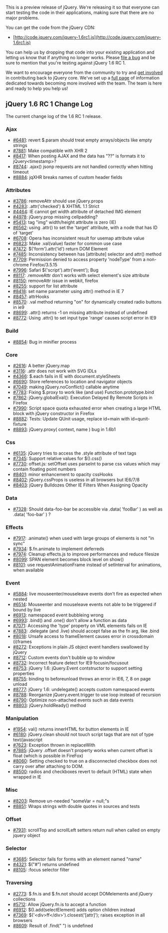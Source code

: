 This is a preview release of jQuery. We're releasing it so that everyone
can start testing the code in their applications, making sure that there
are no major problems.

You can get the code from the jQuery CDN:

-   [http://code.jquery.com/jquery-1.6rc1.js](http://code.jquery.com/jquery-1.6rc1.js)

You can help us by dropping that code into your existing application and
letting us know that if anything no longer works. Please [file a
bug](http://bugs.jquery.com/) and be sure to mention that you're testing
against jQuery 1.6 RC 1.

We want to encourage everyone from the community to try and [get
involved](http://docs.jquery.com/Getting_Involved) in contributing back
to jQuery core. We've set up a [full
page](http://docs.jquery.com/Getting_Involved) of information dedicated
towards becoming more involved with the team. The team is here and ready
to help you help us!

jQuery 1.6 RC 1 Change Log
--------------------------

The current change log of the 1.6 RC 1 release.

### Ajax

-   [\#6481](http://bugs.jquery.com/ticket/6481): revert \$.param should
    treat empty arrays/objects like empty strings
-   [\#7881](http://bugs.jquery.com/ticket/7881): Make compatible with
    XHR 2
-   [\#8417](http://bugs.jquery.com/ticket/8417): When posting AJAX and
    the data has "??" is formats it to jQuery\<timestamp\>?
-   [\#8744](http://bugs.jquery.com/ticket/8744): .ajax() jsonp requests
    are not handled correctly when hitting timeout
-   [\#8884](http://bugs.jquery.com/ticket/8884): jqXHR breaks names of
    custom header fields

### Attributes

-   [\#3786](http://bugs.jquery.com/ticket/3786): removeAttr should use
    jQuery.props
-   [\#4283](http://bugs.jquery.com/ticket/4283): .attr('checked') &
    XHTML 1.1 Strict
-   [\#4464](http://bugs.jquery.com/ticket/4464): IE cannot get width
    attribute of detached IMG element
-   [\#4978](http://bugs.jquery.com/ticket/4978): jQuery.prop missing
    cellpadding?
-   [\#5413](http://bugs.jquery.com/ticket/5413): tag "img" width/height
    attribute is zero (IE)
-   [\#6562](http://bugs.jquery.com/ticket/6562): using .attr() to set
    the 'target' attribute, with a node that has ID of 'target'
-   [\#6708](http://bugs.jquery.com/ticket/6708): Opera has inconsistent
    result for usemap attribute value
-   [\#6823](http://bugs.jquery.com/ticket/6823): Make .val(value)
    faster for common use case
-   [\#7472](http://bugs.jquery.com/ticket/7472): \$('form').attr('id')
    return DOM Element
-   [\#7485](http://bugs.jquery.com/ticket/7485): Inconsistency between
    has [attribute] selector and attr() method
-   [\#7709](http://bugs.jquery.com/ticket/7709): Permission denied to
    access property 'nodeType' from a non-chrome Firefox/3.5.15
-   [\#7996](http://bugs.jquery.com/ticket/7996): Safari
    \$('script').attr('event'); Bug
-   [\#8117](http://bugs.jquery.com/ticket/8117): .removeAttr don't
    works with select element's size attribute
-   [\#8150](http://bugs.jquery.com/ticket/8150): removeAttr issue in
    webkit, firefox
-   [\#8255](http://bugs.jquery.com/ticket/8255): support for list
    attribute
-   [\#8418](http://bugs.jquery.com/ticket/8418): set name parameter
    using attr() method in IE 7
-   [\#8457](http://bugs.jquery.com/ticket/8457): attrHooks
-   [\#8570](http://bugs.jquery.com/ticket/8570): .val method returning
    "on" for dynamically created radio buttons in ie9
-   [\#8699](http://bugs.jquery.com/ticket/8699): .attr() returns -1 on
    missing attribute instead of undefined
-   [\#8772](http://bugs.jquery.com/ticket/8772): Using .attr() to set
    input type 'range' causes script error in IE9

### Build

-   [\#8854](http://bugs.jquery.com/ticket/8854): Bug in minifier
    process

### Core

-   [\#2616](http://bugs.jquery.com/ticket/2616): A better jQuery.map
-   [\#3116](http://bugs.jquery.com/ticket/3116): .attr does not work
    with SVG IDLs
-   [\#4366](http://bugs.jquery.com/ticket/4366): \$.each fails in IE
    with document.styleSheets
-   [\#6690](http://bugs.jquery.com/ticket/6690): Store references to
    location and navigator objects
-   [\#7049](http://bugs.jquery.com/ticket/7049): making
    jQuery.noConflict() callable anytime
-   [\#7783](http://bugs.jquery.com/ticket/7783): Fixing \$.proxy to
    work like (and use) Function.prototype.bind
-   [\#7862](http://bugs.jquery.com/ticket/7862): jQuery.globalEval():
    Execution Delayed By Remote Scripts in Firefox
-   [\#7990](http://bugs.jquery.com/ticket/7990): Script space quota
    exhausted error when creating a large HTML block with jQuery
    constructor in Firefox
-   [\#8882](http://bugs.jquery.com/ticket/8882): Tests: Update QUnit
    usage, replace id=main with id=qunit-fixture
-   [\#8893](http://bugs.jquery.com/ticket/8893): jQuery.proxy( context,
    name ) bug in 1.6b1

### Css

-   [\#6135](http://bugs.jquery.com/ticket/6135): jQuery tries to access
    the .style attribute of text tags
-   [\#7345](http://bugs.jquery.com/ticket/7345): Support relative
    values for \$().css()
-   [\#7730](http://bugs.jquery.com/ticket/7730): offset.js: setOffset
    uses parseInt to parse css values which may contain floating point
    numbers
-   [\#8401](http://bugs.jquery.com/ticket/8401): minor enhancement to
    opacity cssHooks
-   [\#8402](http://bugs.jquery.com/ticket/8402): jQuery.cssProps is
    useless in all browsers but IE6/7/8
-   [\#8403](http://bugs.jquery.com/ticket/8403): jQuery Bulldozes Other
    IE Filters When Assigning Opacity

### Data

-   [\#7328](http://bugs.jquery.com/ticket/7328): Should data-foo-bar be
    accessible via .data( 'fooBar' ) as well as .data( 'foo-bar' ) ?

### Effects

-   [\#7917](http://bugs.jquery.com/ticket/7917): .animate() when used
    with large groups of elements is not "in sync"
-   [\#7934](http://bugs.jquery.com/ticket/7934): \$.fn.animate to
    implement deferreds
-   [\#7974](http://bugs.jquery.com/ticket/7974): Cleanup effects.js to
    improve performances and reduce filesize
-   [\#8099](http://bugs.jquery.com/ticket/8099): SPAN element becomes
    block level on show()
-   [\#8101](http://bugs.jquery.com/ticket/8101): use
    requestAnimationFrame instead of setInterval for animations, when
    available

### Event

-   [\#5884](http://bugs.jquery.com/ticket/5884): live
    mouseenter/mouseleave events don't fire as expected when nested
-   [\#6514](http://bugs.jquery.com/ticket/6514): Mouseenter and
    mouseleave events not able to be triggered if bound by live
-   [\#6913](http://bugs.jquery.com/ticket/6913): namespaced event
    bubbleing wrong
-   [\#6993](http://bugs.jquery.com/ticket/6993): .bind() and .one()
    don't allow a function as data
-   [\#7071](http://bugs.jquery.com/ticket/7071): Accessing the 'type'
    property on VML elements fails on IE
-   [\#7883](http://bugs.jquery.com/ticket/7883): .delegate (and .live)
    should accept false as the fn arg, like .bind
-   [\#8018](http://bugs.jquery.com/ticket/8018): Unsafe access to
    frameElement causes error in crossdomain (i)frames
-   [\#8272](http://bugs.jquery.com/ticket/8272): Exceptions in plain JS
    object event handlers swallowed by jQuery
-   [\#8712](http://bugs.jquery.com/ticket/8712): Custom events don't
    bubble up to window
-   [\#8732](http://bugs.jquery.com/ticket/8732): Incorrect feature
    detect for IE9 focusin/focusout
-   [\#8753](http://bugs.jquery.com/ticket/8753): jQuery 1.6:
    jQuery.Event contstructor to support setting properties
-   [\#8755](http://bugs.jquery.com/ticket/8755): binding to
    beforeunload throws an error in IE6, 7, 8 on page unload
-   [\#8777](http://bugs.jquery.com/ticket/8777): jQuery 1.6:
    undelegate() accepts custom namespaced events
-   [\#8788](http://bugs.jquery.com/ticket/8788): Reorganize
    jQuery.event.trigger to use loop instead of recursion
-   [\#8790](http://bugs.jquery.com/ticket/8790): Optimize non-attached
    events such as data events
-   [\#8803](http://bugs.jquery.com/ticket/8803): jQuery.holdReady()
    method

### Manipulation

-   [\#1954](http://bugs.jquery.com/ticket/1954): val() returns
    innerHTML for button elements in IE
-   [\#6180](http://bugs.jquery.com/ticket/6180): jQuery.clean should
    not touch script tags that are not of type text/javascript
-   [\#7623](http://bugs.jquery.com/ticket/7623): Exception thrown in
    replaceWith
-   [\#7885](http://bugs.jquery.com/ticket/7885): jQuery .offset doesn't
    property works when current offset is float (which is possible in
    FireFox)
-   [\#8060](http://bugs.jquery.com/ticket/8060): Setting checked to
    true on a disconnected checkbox does not carry over after attaching
    to DOM.
-   [\#8500](http://bugs.jquery.com/ticket/8500): radios and checkboxes
    revert to default (HTML) state when wrapped in IE

### Misc

-   [\#8203](http://bugs.jquery.com/ticket/8203): Remove un-needed
    "someVar = null;"s
-   [\#8851](http://bugs.jquery.com/ticket/8851): Wraps strings with
    double quotes in sources and tests

### Offset

-   [\#7931](http://bugs.jquery.com/ticket/7931): scrollTop and
    scrollLeft setters return null when called on empty jquery object

### Selector

-   [\#3685](http://bugs.jquery.com/ticket/3685): Selector fails for
    forms with an element named "name"
-   [\#4321](http://bugs.jquery.com/ticket/4321): \$("\#") returns
    undefined
-   [\#8105](http://bugs.jquery.com/ticket/8105): :focus selector filter

### Traversing

-   [\#2773](http://bugs.jquery.com/ticket/2773): \$.fn.is and \$.fn.not
    should accept DOMelements and jQuery collections
-   [\#5712](http://bugs.jquery.com/ticket/5712): Allow jQuery.fn.is to
    accept a function
-   [\#6912](http://bugs.jquery.com/ticket/6912):
    \$().add(selectElement) adds option children instead
-   [\#7369](http://bugs.jquery.com/ticket/7369):
    \$('\<div\>ff\</div\>').closest('[attr]'); raises exception in all
    browsers
-   [\#8609](http://bugs.jquery.com/ticket/8609): Result of .find(" ")
    is undefined

